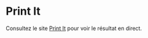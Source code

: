 # Print It
Consultez le site [Print It](https://tpiq81.github.io/printit/) pour voir le résultat en direct.
